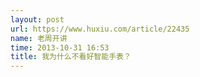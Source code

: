 ```yaml
---
layout: post
url: https://www.huxiu.com/article/22435
name: 老周开讲
time: 2013-10-31 16:53
title: 我为什么不看好智能手表？
---
```

